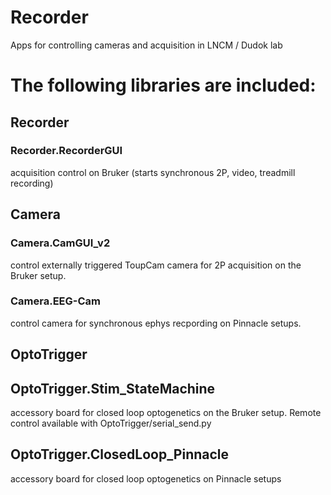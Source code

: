 # Recorder
Apps for controlling cameras and acquisition in LNCM / Dudok lab

# The following libraries are included:

## Recorder
### Recorder.RecorderGUI
acquisition control on Bruker (starts synchronous 2P, video, treadmill recording)

## Camera
### Camera.CamGUI_v2
control externally triggered ToupCam camera for 2P acquisition on the Bruker setup. 
### Camera.EEG-Cam
control camera for synchronous ephys recpording on Pinnacle setups.

## OptoTrigger
## OptoTrigger.Stim_StateMachine
accessory board for closed loop optogenetics on the Bruker setup.
Remote control available with OptoTrigger/serial_send.py
## OptoTrigger.ClosedLoop_Pinnacle
accessory board for closed loop optogenetics on Pinnacle setups

